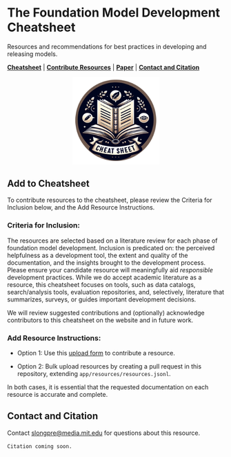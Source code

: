 # The Foundation Model Development Cheatsheet

Resources and recommendations for best practices in developing and releasing models.

[**Cheatsheet**](https://fmcheatsheet.org) | [**Contribute Resources**](#add-to-cheatsheet) | [**Paper**](https://github.com/allenai/fm-cheatsheet/blob/main/app/resources/paper.pdf) | [**Contact and Citation**](#contact-and-citation)

<p align="center">
  <img src="../static/app/resources/logos/cheatsheet-0.png" width="40%" height="40%" alt="The Foundation Model Development Cheatsheet">
</p>

## Add to Cheatsheet

To contribute resources to the cheatsheet, please review the Criteria for Inclusion below, and the Add Resource Instructions.

### Criteria for Inclusion:

The resources are selected based on a literature review for each phase of foundation model development.
Inclusion is predicated on: the perceived helpfulness as a development tool, the extent and quality of the documentation, 
and the insights brought to the development process.
Please ensure your candidate resource will meaningfully aid *responsible* development practices.
While we do accept academic literature as a resource, this cheatsheet focuses on tools, such as data catalogs, 
search/analysis tools, evaluation repositories, and, selectively, literature that summarizes, surveys, or guides 
important development decisions.

We will review suggested contributions and (optionally) acknowledge contributors to this cheatsheet on the website 
and in future work.

### Add Resource Instructions:

* Option 1: Use this [upload form](https://forms.gle/aAa2dismSzCpae4p6) to contribute a resource.

* Option 2: Bulk upload resources by creating a pull request in this repository, extending `app/resources/resources.jsonl`.

In both cases, it is essential that the requested documentation on each resource is accurate and complete.


## Contact and Citation

Contact [slongpre@media.mit.edu](mailto:slongpre@media.mit.edu) for questions about this resource.

```
Citation coming soon.
```
